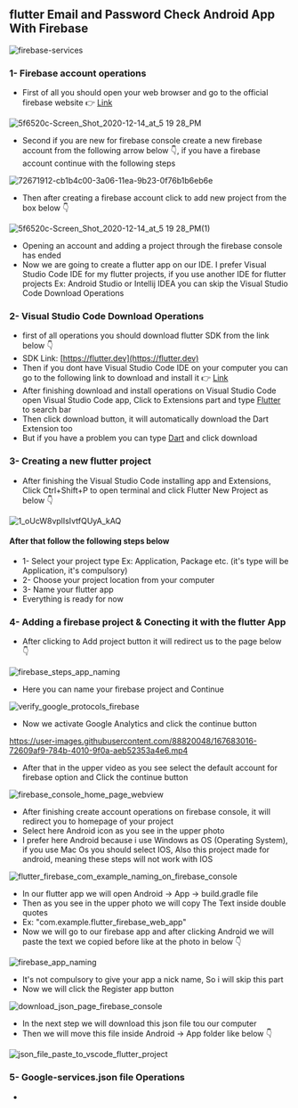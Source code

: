 ## flutter Email and Password Check Android App With Firebase


![firebase-services](https://user-images.githubusercontent.com/88820048/167663735-2f9f705f-3db4-4b41-97ea-dad055678b4e.gif)


### 1- Firebase account operations


- First of all you should open your web browser and go to the official firebase website 👉 [Link](https://console.firebase.google.com/)


![5f6520c-Screen_Shot_2020-12-14_at_5 19 28_PM](https://user-images.githubusercontent.com/88820048/167665647-31a5b14b-9f32-4cd0-b79c-6154384bb9cd.png)


- Second if you are new for firebase console create a new firebase account from the following arrow below 👇, if you have a firebase account continue with the following steps


![72671912-cb1b4c00-3a06-11ea-9b23-0f76b1b6eb6e](https://user-images.githubusercontent.com/88820048/167667230-aa5de95e-bd06-443c-915f-08a844c9a035.png)


- Then after creating a firebase account click to add new project from the box below 👇


![5f6520c-Screen_Shot_2020-12-14_at_5 19 28_PM(1)](https://user-images.githubusercontent.com/88820048/167667553-036839a4-da56-4c32-b178-47db153584ba.png)


- Opening an account and adding a project through the firebase console has ended
- Now we are going to create a flutter app on our IDE. I prefer Visual Studio Code IDE for my flutter projects, if you use another IDE for flutter projects Ex: Android Studio or Intellij IDEA you can skip the Visual Studio Code Download Operations

### 2- Visual Studio Code Download Operations

- first of all operations you should download flutter SDK from the link below 👇
- SDK Link: [https://flutter.dev](https://flutter.dev) 
- Then if you dont have Visual Studio Code IDE on your computer you can go to the following link to download and install it 👉 [Link](https://code.visualstudio.com/Download)
- After finishing download and install operations on Visual Studio Code open Visual Studio Code app, Click to Extensions part and type [Flutter](https://flutter.dev) to search bar
- Then click download button, it will automatically download the Dart Extension too
- But if you have a problem you can type [Dart](https://dart.dev/) and click download

### 3- Creating a new flutter project

- After finishing the Visual Studio Code installing app and Extensions, Click Ctrl+Shift+P to open terminal and click Flutter New Project as below 👇


![1_oUcW8vplIsIvtfQUyA_kAQ](https://user-images.githubusercontent.com/88820048/167675688-97551db4-a073-4265-981e-bd1e9ae22954.png)


#### After that follow the following steps below

- 1- Select your project type Ex: Application, Package etc. (it's type will be Application, it's compulsory)
- 2- Choose your project location from your computer
- 3- Name your flutter app
- Everything is ready for now


### 4- Adding a firebase project & Conecting it with the flutter App

- After clicking to Add project button it will redirect us to the page below 👇


![firebase_steps_app_naming](https://user-images.githubusercontent.com/88820048/167679230-a13fb6ec-0bc5-4bff-a068-db09391348c0.png)


- Here you can name your firebase project and Continue


![verify_google_protocols_firebase](https://user-images.githubusercontent.com/88820048/167680956-c5b2ed8b-a746-4bb9-9364-910ae4947129.png)


- Now we activate Google Analytics and click the continue button


https://user-images.githubusercontent.com/88820048/167683016-72609af9-784b-4010-9f0a-aeb52353a4e6.mp4


- After that in the upper video as you see select the default account for firebase option and Click the continue button


![firebase_console_home_page_webview](https://user-images.githubusercontent.com/88820048/167683931-7ffb1f2d-af03-4e8e-8f67-af6283c51e18.png)


- After finishing create account operations on firebase console, it will redirect you to homepage of your project
- Select here Android icon as you see in the upper photo
- I prefer here Android because i use Windows as OS (Operating System), if you use Mac Os you should select IOS, Also this project made for android, meaning these steps will not work with IOS


![flutter_firebase_com_example_naming_on_firebase_console](https://user-images.githubusercontent.com/88820048/167685532-27c26189-c863-47c4-ab78-f8b7d757280a.png)


- In our flutter app we will open Android -> App -> build.gradle file
- Then as you see in the upper photo we will copy The Text inside double quotes
- Ex: "com.example.flutter_firebase_web_app"
- Now we will go to our firebase app and after clicking Android we will paste the text we copied before like at the photo in below 👇


![firebase_app_naming](https://user-images.githubusercontent.com/88820048/167694181-0d30d739-0e32-4fee-bf0c-bf6b9a9a6864.png)


- It's not compulsory to give your app a nick name, So i will skip this part
- Now we will click the Register app button


![download_json_page_firebase_console](https://user-images.githubusercontent.com/88820048/167693546-db334ba6-0252-466b-8ab7-455664ba69f8.png)


- In the next step we will download this json file tou our computer
- Then we will move this file inside Android -> App folder like below 👇


![json_file_paste_to_vscode_flutter_project](https://user-images.githubusercontent.com/88820048/167694903-65ab69d3-89aa-4aa1-a625-071d79e350a4.png)


### 5- Google-services.json file Operations

- 
